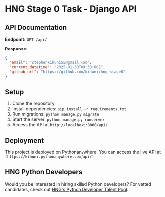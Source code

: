 # HNG Stage 0 Task - Django API

## API Documentation

**Endpoint:** `GET /api/`

**Response:**

```json
{
  "email": "stephenkihuni55@gmail.com",
  "current_datetime": "2025-01-30T09:30:00Z",
  "github_url": "https://github.com/kihuni/hng-stage0"
}
```

## Setup
1. Clone the repository
2. Install dependencies: `pip install -r requirements.txt`
3. Run migrations: `python manage.py migrate`
4. Start the server: `python manage.py runserver`
5. Access the API at `http://localhost:8000/api/`

## Deployment

This project is deployed on Pythonanywhere. You can access the live API at `(https://kihuni.pythonanywhere.com/api/)`


## HNG Python Developers

Would you be interested in hiring skilled Python developers? For vetted candidates, check out [HNG's Python Developer Talent Pool](https://hng.tech/hire/python-developers).

